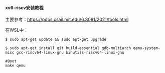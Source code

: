 #### xv6-riscv安装教程
主要参考：https://pdos.csail.mit.edu/6.S081/2021/tools.html

在WSL中：

```
$ sudo apt-get update && sudo apt-get upgrade

$ sudo apt-get install git build-essential gdb-multiarch qemu-system-misc gcc-riscv64-linux-gnu binutils-riscv64-linux-gnu

#Boot
make qemu
```

